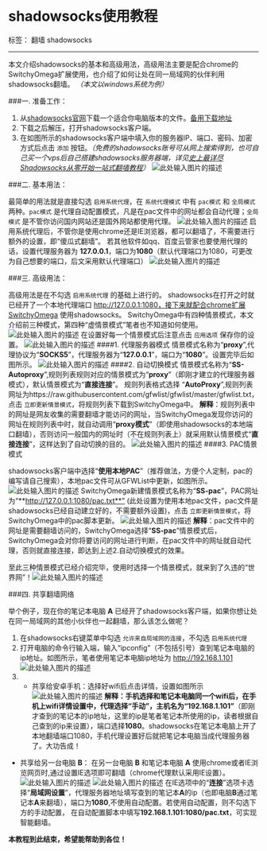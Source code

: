 ﻿# shadowsocks使用教程

标签： 翻墙 shadowsocks

---
本文介绍shadowsocks的基本和高级用法，高级用法主要是配合chrome的SwitchyOmega扩展使用，也介绍了如何让处在同一局域网的伙伴利用shadowsocks翻墙。 *（本文以windows系统为例）*

###一. 准备工作：

1. 从[shadowsocks官网](http://www.shadowsocks.org)下载一个适合你电脑版本的文件。[备用下载地址](https://raw.githubusercontent.com/ojawo/shadowsocks-/master/Shadowsocks-win-2.5.2.zip)
2. 下载之后解压，打开shadowsocks客户端。
3. 在如图所示的shadowsocks客户端中填入你的服务器IP、端口、密码、加密方式后点击 `添加` 按钮。*（免费的shadowsocks账号可从网上搜索得到，也可自己买一个vps后自己搭建shadowsocks服务器端，详见[史上最详尽Shadowsocks从零开始一站式翻墙教程](http://shadowsocks.blogspot.com/2015/01/shadowsocks.html)）*
![此处输入图片的描述][1]

###二. 基本用法：

最简单的用法就是直接勾选 `启用系统代理`，在 `系统代理模式` 中有 `pac模式` 和 `全局模式` 两种。`pac模式` 是代理自动配置模式，凡是在pac文件中的网址都会自动代理；`全局模式` 是不管你访问国内网站还是国外网站都使用代理。
![此处输入图片的描述][2]
启用系统代理后，不管你是使用chrome还是IE浏览器，都可以翻墙了，不需要进行额外的设置，即“傻瓜式翻墙”。
若其他软件如qq、百度云管家也要使用代理的话，设置代理服务器为 **127.0.0.1**，端口为**1080**（默认代理端口为1080，可更改为自己想要的端口，后文采用默认代理端口）
![此处输入图片的描述][3]

###三. 高级用法：

高级用法是在不勾选 `启用系统代理` 的基础上进行的。
shadowsocks在打开之时就已经开了一个本地代理端口 http://127.0.0.1:1080，接下来就配合chrome扩展 [SwitchyOmega](https://chrome.google.com/webstore/detail/proxy-switchyomega/padekgcemlokbadohgkifijomclgjgif) 使用shadowsocks。
SwitchyOmega中有四种情景模式，本文介绍前三种模式，第四种“虚情景模式”笔者也不知道如何使用。
![此处输入图片的描述][4]
在设置好每一个情景模式后注意点击 `应用选项` 保存你的设置。
![此处输入图片的描述][5]
####1. 代理服务器模式
情景模式名称为“**proxy**”,代理协议为“**SOCKS5**”，代理服务器为“**127.0.0.1**”，端口为“**1080**”。设置完毕后如图所示。
![此处输入图片的描述][6]
####2. 自动切换模式
情景模式名称为“**SS-Autoproxy**”,规则列表规则对应的情景模式为“**proxy**”（即刚才建立的代理服务器模式），默认情景模式为“**直接连接**”。
规则列表格式选择 “**AutoProxy**”,规则列表网址为https://raw.githubusercontent.com/gfwlist/gfwlist/master/gfwlist.txt，点击 `立即更新情景模式`，将规则列表下载到SwitchyOmega中。
**解释**：规则列表中的网址是网友收集的需要翻墙才能访问的网址，当SwitchyOmega发现你访问的网址在规则列表中时，就自动调用“**proxy模式**”（即使用shadowsocks的本地端口翻墙），否则访问一般国内的网址时（不在规则列表上）就采用默认情景模式“**直接连接**”，这样达到了自动切换的目的。
![此处输入图片的描述][7]
####3. PAC情景模式

shadowsocks客户端中选择“**使用本地PAC**”（推荐做法，方便个人定制，pac的编写请自己搜索），本地pac文件可从GFWList中更新，如图所示。
![此处输入图片的描述][8]
SwitchyOmega新建情景模式名称为“**SS-pac**”，PAC网址为“**http://127.0.0.1:1080/pac.txt**” (此处设置为使用本地pac文件，pac文件是shadowsocks已经自动建立好的，不需要额外设置)，点击 `立即更新情景模式`，将SwitchyOmega中的pac脚本更新。
![此处输入图片的描述][9]
**解释**：pac文件中的网址是需要翻墙访问的，SwitchyOmega选择“**SS-pac**”情景模式后，SwitchyOmega会对你将要访问的网址进行判断，在pac文件中的网址就自动代理，否则就直接连接，即达到上述2.自动切换模式的效果。

至此三种情景模式已经介绍完毕，使用时选择一个情景模式，就来到了久违的“世界网”！![此处输入图片的描述][10]

###四. 共享翻墙网络

举个例子，现在你的笔记本电脑 **A** 已经开了shadowsocks客户端，如果你想让处在同一局域网的其他小伙伴也一起翻墙，那么该怎么做呢？

1. 在shadowsocks右键菜单中勾选 `允许来自局域网的连接`，不勾选 `启用系统代理`
2. 打开电脑的命令行输入端，输入“ipconfig”（不包括引号）查到笔记本电脑的ip地址。如图所示，笔者使用笔记本电脑ip地址为 http://192.168.1.101
![此处输入图片的描述][11]
3. * 共享给安卓手机：选择好wifi后点击详情，设置如图所示
![此处输入图片的描述][12]
  **解释：**手机选择和笔记本电脑同一个wifi后，在手机上wifi详情设置中，代理选择“**手动**”，主机名为**“192.168.1.101”**（即刚才查到的笔记本的ip地址，这里的ip是笔者笔记本所使用的ip，读者根据自己查到的ip来设置），端口选择**1080**。shadowsocks在笔记本电脑上开了本地翻墙端口1080，手机代理设置好后就把笔记本电脑当成代理服务器了。大功告成！
  * 共享给另一台电脑 **B**：
 在另一台电脑 **B** 和笔记本电脑 **A** 使用chrome或者IE浏览网页时,通过设置IE选项即可翻墙（chrome代理默认采用IE设置）。
![此处输入图片的描述][13]
![此处输入图片的描述][14]
在IE选项中的“**连接**”选项卡选择“**局域网设置**”，代理服务器地址填写查到的笔记本**A**的ip（也即电脑**B**通过笔记本**A**来翻墙），端口为**1080**,不使用自动配置。若使用自动配置，则不勾选下方的手动配置，
在自动配置脚本中填写**192.168.1.101:1080/pac.txt**，可实现智能翻墙。


**本教程到此结束，希望能帮助到各位！**


  [1]: https://raw.githubusercontent.com/ojawo/shadowsocks-/master/1.jpg
  [2]: https://raw.githubusercontent.com/ojawo/shadowsocks-/master/2.jpg
  [3]: https://raw.githubusercontent.com/ojawo/shadowsocks-/master/12.jpg
  [4]: https://raw.githubusercontent.com/ojawo/shadowsocks-/master/3.jpg
  [5]: https://raw.githubusercontent.com/ojawo/shadowsocks-/master/8.jpg
  [6]: https://raw.githubusercontent.com/ojawo/shadowsocks-/master/4.jpg
  [7]: https://raw.githubusercontent.com/ojawo/shadowsocks-/master/5.1.jpg
  [8]: https://raw.githubusercontent.com/ojawo/shadowsocks-/master/7.jpg
  [9]: https://raw.githubusercontent.com/ojawo/shadowsocks-/master/6.jpg
  [10]: hhttps://raw.githubusercontent.com/ojawo/shadowsocks-/master/9.1.jpg
  [11]: https://raw.githubusercontent.com/ojawo/shadowsocks-/master/10.jpg
  [12]: https://raw.githubusercontent.com/ojawo/shadowsocks-/master/11.1.png
  [13]: https://raw.githubusercontent.com/ojawo/shadowsocks-/master/13.jpg
  [14]:https://raw.githubusercontent.com/ojawo/shadowsocks-/master/14.jpg